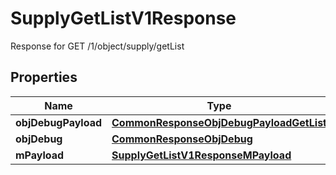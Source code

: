 

# SupplyGetListV1Response

Response for GET /1/object/supply/getList

## Properties

| Name | Type | Description | Notes |
|------------ | ------------- | ------------- | -------------|
|**objDebugPayload** | [**CommonResponseObjDebugPayloadGetList**](CommonResponseObjDebugPayloadGetList.md) |  |  |
|**objDebug** | [**CommonResponseObjDebug**](CommonResponseObjDebug.md) |  |  [optional] |
|**mPayload** | [**SupplyGetListV1ResponseMPayload**](SupplyGetListV1ResponseMPayload.md) |  |  |



